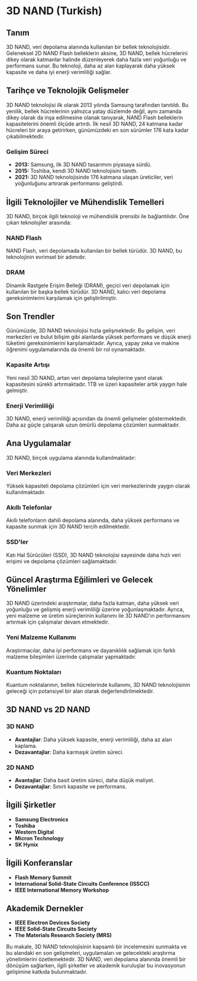 # 3D NAND (Turkish)

## Tanım
3D NAND, veri depolama alanında kullanılan bir bellek teknolojisidir. Geleneksel 2D NAND Flash belleklerin aksine, 3D NAND, bellek hücrelerini dikey olarak katmanlar halinde düzenleyerek daha fazla veri yoğunluğu ve performans sunar. Bu teknoloji, daha az alan kaplayarak daha yüksek kapasite ve daha iyi enerji verimliliği sağlar.

## Tarihçe ve Teknolojik Gelişmeler
3D NAND teknolojisi ilk olarak 2013 yılında Samsung tarafından tanıtıldı. Bu yenilik, bellek hücrelerinin yalnızca yatay düzlemde değil, aynı zamanda dikey olarak da inşa edilmesine olanak tanıyarak, NAND Flash belleklerin kapasitelerini önemli ölçüde artırdı. İlk nesil 3D NAND, 24 katmana kadar hücreleri bir araya getirirken, günümüzdeki en son sürümler 176 kata kadar çıkabilmektedir.

### Gelişim Süreci
- **2013:** Samsung, ilk 3D NAND tasarımını piyasaya sürdü.
- **2015:** Toshiba, kendi 3D NAND teknolojisini tanıttı.
- **2021:** 3D NAND teknolojisinde 176 katmana ulaşan üreticiler, veri yoğunluğunu artırarak performansı geliştirdi.

## İlgili Teknolojiler ve Mühendislik Temelleri
3D NAND, birçok ilgili teknoloji ve mühendislik prensibi ile bağlantılıdır. Öne çıkan teknolojiler arasında:

### NAND Flash
NAND Flash, veri depolamada kullanılan bir bellek türüdür. 3D NAND, bu teknolojinin evrimsel bir adımıdır.

### DRAM
Dinamik Rastgele Erişim Belleği (DRAM), geçici veri depolamak için kullanılan bir başka bellek türüdür. 3D NAND, kalıcı veri depolama gereksinimlerini karşılamak için geliştirilmiştir.

## Son Trendler
Günümüzde, 3D NAND teknolojisi hızla gelişmektedir. Bu gelişim, veri merkezleri ve bulut bilişim gibi alanlarda yüksek performans ve düşük enerji tüketimi gereksinimlerini karşılamaktadır. Ayrıca, yapay zeka ve makine öğrenimi uygulamalarında da önemli bir rol oynamaktadır.

### Kapasite Artışı
Yeni nesil 3D NAND, artan veri depolama taleplerine yanıt olarak kapasitesini sürekli artırmaktadır. 1TB ve üzeri kapasiteler artık yaygın hale gelmiştir.

### Enerji Verimliliği
3D NAND, enerji verimliliği açısından da önemli gelişmeler göstermektedir. Daha az güçle çalışarak uzun ömürlü depolama çözümleri sunmaktadır.

## Ana Uygulamalar
3D NAND, birçok uygulama alanında kullanılmaktadır:

### Veri Merkezleri
Yüksek kapasiteli depolama çözümleri için veri merkezlerinde yaygın olarak kullanılmaktadır.

### Akıllı Telefonlar
Akıllı telefonların dahili depolama alanında, daha yüksek performans ve kapasite sunmak için 3D NAND tercih edilmektedir.

### SSD'ler
Katı Hal Sürücüleri (SSD), 3D NAND teknolojisi sayesinde daha hızlı veri erişimi ve depolama çözümleri sağlamaktadır.

## Güncel Araştırma Eğilimleri ve Gelecek Yönelimler
3D NAND üzerindeki araştırmalar, daha fazla katman, daha yüksek veri yoğunluğu ve gelişmiş enerji verimliliği üzerine yoğunlaşmaktadır. Ayrıca, yeni malzeme ve üretim süreçlerinin kullanımı ile 3D NAND'ın performansını artırmak için çalışmalar devam etmektedir.

### Yeni Malzeme Kullanımı
Araştırmacılar, daha iyi performans ve dayanıklılık sağlamak için farklı malzeme bileşimleri üzerinde çalışmalar yapmaktadır.

### Kuantum Noktaları
Kuantum noktalarının, bellek hücrelerinde kullanımı, 3D NAND teknolojisinin geleceği için potansiyel bir alan olarak değerlendirilmektedir.

## 3D NAND vs 2D NAND
### 3D NAND
- **Avantajlar**: Daha yüksek kapasite, enerji verimliliği, daha az alan kaplama.
- **Dezavantajlar**: Daha karmaşık üretim süreci.

### 2D NAND
- **Avantajlar**: Daha basit üretim süreci, daha düşük maliyet.
- **Dezavantajlar**: Sınırlı kapasite ve performans.

## İlgili Şirketler
- **Samsung Electronics**
- **Toshiba**
- **Western Digital**
- **Micron Technology**
- **SK Hynix**

## İlgili Konferanslar
- **Flash Memory Summit**
- **International Solid-State Circuits Conference (ISSCC)**
- **IEEE International Memory Workshop**

## Akademik Dernekler
- **IEEE Electron Devices Society**
- **IEEE Solid-State Circuits Society**
- **The Materials Research Society (MRS)**

Bu makale, 3D NAND teknolojisinin kapsamlı bir incelemesini sunmakta ve bu alandaki en son gelişmeleri, uygulamaları ve gelecekteki araştırma yönelimlerini özetlemektedir. 3D NAND, veri depolama alanında önemli bir dönüşüm sağlarken, ilgili şirketler ve akademik kuruluşlar bu inovasyonun gelişimine katkıda bulunmaktadır.